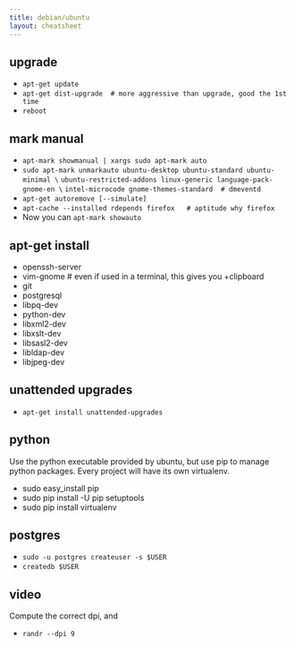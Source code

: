 ```yaml
---
title: debian/ubuntu
layout: cheatsheet
---
```

## upgrade
- `apt-get update`
- `apt-get dist-upgrade  # more aggressive than upgrade, good the 1st time`
- `reboot`

## mark manual
- `apt-mark showmanual | xargs sudo apt-mark auto`
- `sudo apt-mark unmarkauto ubuntu-desktop ubuntu-standard ubuntu-minimal \`
  `ubuntu-restricted-addons linux-generic language-pack-gnome-en \`
  `intel-microcode gnome-themes-standard  # dmeventd`
- `apt-get autoremove [--simulate]`
- `apt-cache --installed rdepends firefox   # aptitude why firefox`
- Now you can `apt-mark showauto`

## apt-get install
- openssh-server
- vim-gnome  # even if used in a terminal, this gives you +clipboard
- git
- postgresql
- libpq-dev
- python-dev
- libxml2-dev 
- libxslt-dev
- libsasl2-dev
- libldap-dev
- libjpeg-dev

## unattended upgrades
- `apt-get install unattended-upgrades`

## python
Use the python executable provided by ubuntu, but use pip to manage python
packages. Every project will have its own virtualenv.
- sudo easy_install pip
- sudo pip install -U pip setuptools
- sudo pip install virtualenv

## postgres
- `sudo -u postgres createuser -s $USER`
- `createdb $USER`

## video
Compute the correct dpi, and
- `randr --dpi 9`
